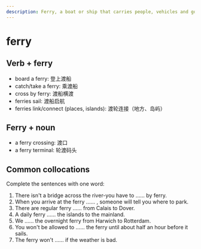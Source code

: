 ```yaml
---
description: Ferry, a boat or ship that carries people, vehicles and goods across a river or across a narrow part of the sea. (渡船；摆渡；轮渡)
---
```


# ferry

## Verb + ferry

- board a ferry: 登上渡船
- catch/take a ferry: 乘渡船
- cross by ferry: 渡船横渡
- ferries sail: 渡船启航
- ferries link/connect (places, islands): 渡轮连接（地方、岛屿）

## Ferry + noun

- a ferry crossing: 渡口
- a ferry terminal: 轮渡码头

## Common collocations

Complete the sentences with one word:

1. There isn't a bridge across the river-you have to ...... by ferry.
2. When you arrive at the ferry ...... , someone will tell you where to park.
3. There are regular ferry ...... from Calais to Dover.
4. A daily ferry ...... the islands to the mainland.
5. We ...... the overnight ferry from Harwich to Rotterdam.
6. You won't be allowed to ...... the ferry until about half an hour before it sails.
7. The ferry won't ...... if the weather is bad.
